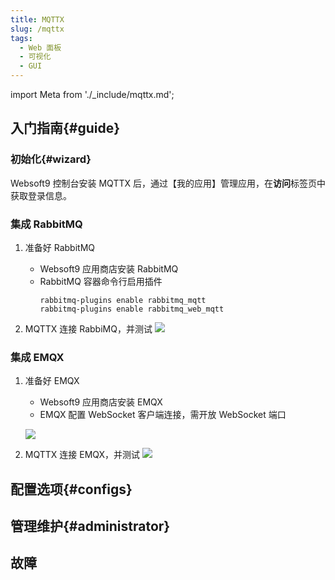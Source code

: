 ```yaml
---
title: MQTTX
slug: /mqttx
tags:
  - Web 面板
  - 可视化
  - GUI
---
```


import Meta from './_include/mqttx.md';

<Meta name="meta" />

## 入门指南{#guide}

### 初始化{#wizard}

Websoft9 控制台安装 MQTTX 后，通过【我的应用】管理应用，在**访问**标签页中获取登录信息。  

### 集成 RabbitMQ

1. 准备好 RabbitMQ

   - Websoft9 应用商店安装 RabbitMQ
   - RabbitMQ 容器命令行启用插件
     ```
     rabbitmq-plugins enable rabbitmq_mqtt
     rabbitmq-plugins enable rabbitmq_web_mqtt   
     ```

2. MQTTX 连接 RabbiMQ，并测试
   ![](https://libs.websoft9.com/Websoft9/DocsPicture/zh/mqttx/mqttx-connect-rabbitmq-websoft9.png)


### 集成 EMQX

1. 准备好 EMQX

   - Websoft9 应用商店安装 EMQX
   - EMQX 配置 WebSocket 客户端连接，需开放 WebSocket 端口

    ![](https://libs.websoft9.com/Websoft9/DocsPicture/zh/mqttx/mqttx-config-emqx-websoft9.png)

2. MQTTX 连接 EMQX，并测试
    ![](https://libs.websoft9.com/Websoft9/DocsPicture/zh/mqttx/mqttx-connect-emqx-websoft9.png)

## 配置选项{#configs}
## 管理维护{#administrator}


## 故障